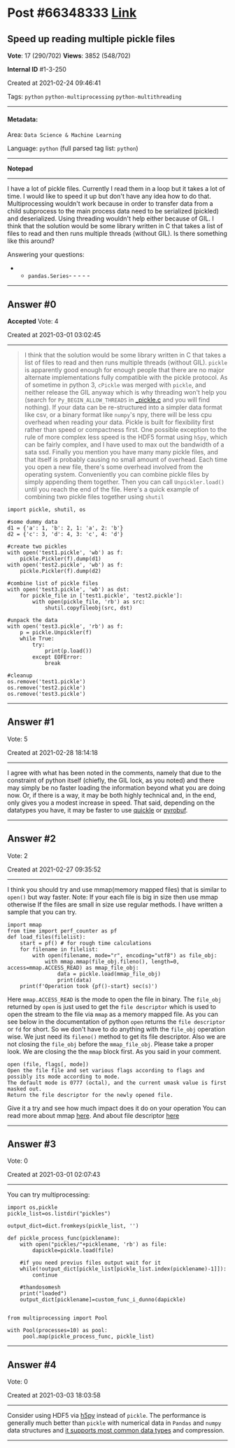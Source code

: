 
# Post \#66348333 [Link](https://stackoverflow.com/questions/66348333/)

## Speed up reading multiple pickle files

**Vote**: 17 (290/702) **Views**: 3852 (548/702) 

**Internal ID** \#1-3-250

Created at 2021-02-24 09:46:41

Tags: `python` `python-multiprocessing` `python-multithreading`

----------

#### Metadata:

Area: `Data Science & Machine Learning`

Language: `python` (full parsed tag list: `python`)

----------

**Notepad**


----------

I have a lot of pickle files. Currently I read them in a loop but it takes a lot of time. I would like to speed it up but don't have any idea how to do that.
Multiprocessing wouldn't work because in order to transfer data from a child subprocess to the main process data need to be serialized (pickled) and deserialized.
Using threading wouldn't help either because of GIL.
I think that the solution would be some library written in C that takes a list of files to read and then runs multiple threads (without GIL). Is there something like this around?

Answering your questions:
- - `pandas.Series`- - - - - 


----------
        
## Answer \#0

**Accepted** Vote: 4

Created at 2021-03-01 03:02:45

------------

> I think that the solution would be some library written in C that
takes a list of files to read and then runs multiple threads (without
GIL). 
 `pickle` is apparently good enough for enough people that there are no major alternate implementations fully compatible with the pickle protocol. As of sometime in python 3, `cPickle` was merged with `pickle`, and neither release the GIL anyway which is why threading won't help you (search for `Py_BEGIN_ALLOW_THREADS` in [_pickle.c](https://github.com/python/cpython/blob/master/Modules/_pickle.c) and you will find nothing).
If your data can be re-structured into a simpler data format like csv, or a binary format like `numpy`'s npy, there will be less cpu overhead when reading your data. Pickle is built for flexibility first rather than speed or compactness first. One possible exception to the rule of more complex less speed is the HDF5 format using `h5py`, which can be fairly complex, and I have used to max out the bandwidth of a sata ssd.
Finally you mention you have many many pickle files, and that itself is probably causing no small amount of overhead. Each time you open a new file, there's some overhead involved from the operating system. Conveniently you can combine pickle files by simply appending them together. Then you can call `Unpickler.load()` until you reach the end of the file. Here's a quick example of combining two pickle files together using `shutil`
```
import pickle, shutil, os

#some dummy data
d1 = {'a': 1, 'b': 2, 1: 'a', 2: 'b'}
d2 = {'c': 3, 'd': 4, 3: 'c', 4: 'd'}

#create two pickles
with open('test1.pickle', 'wb') as f:
    pickle.Pickler(f).dump(d1)
with open('test2.pickle', 'wb') as f:
    pickle.Pickler(f).dump(d2)
    
#combine list of pickle files
with open('test3.pickle', 'wb') as dst:
    for pickle_file in ['test1.pickle', 'test2.pickle']:
        with open(pickle_file, 'rb') as src:
            shutil.copyfileobj(src, dst)
            
#unpack the data
with open('test3.pickle', 'rb') as f:
    p = pickle.Unpickler(f)
    while True:
        try:
            print(p.load())
        except EOFError:
            break
        
#cleanup
os.remove('test1.pickle')
os.remove('test2.pickle')
os.remove('test3.pickle')
```



------------
    
    
## Answer \#1

 Vote: 5

Created at 2021-02-28 18:14:18

------------

I agree with what has been noted in the comments, namely that due to the constraint of python itself (chiefly, the GIL lock, as you noted) and there may simply be no faster loading the information beyond what you are doing now. Or, if there is a way, it may be both highly technical and, in the end, only gives you a modest increase in speed.
That said, depending on the datatypes you have, it may be faster to use [quickle](https://jcristharif.com/quickle/index.html) or [pyrobuf](https://github.com/appnexus/pyrobuf).


------------
    
    
## Answer \#2

 Vote: 2

Created at 2021-02-27 09:35:52

------------

I think you should try and use mmap(memory mapped files) that is similar to `open()` but way faster.
Note: If your each file is big in size then use mmap otherwise If the files are small in size use regular methods.
I have written a sample that you can try.
```
import mmap
from time import perf_counter as pf
def load_files(filelist):
    start = pf() # for rough time calculations
    for filename in filelist:
        with open(filename, mode="r", encoding="utf8") as file_obj:
            with mmap.mmap(file_obj.fileno(), length=0, access=mmap.ACCESS_READ) as mmap_file_obj:
                data = pickle.load(mmap_file_obj)
                print(data)
    print(f'Operation took {pf()-start} sec(s)')
```

Here `mmap.ACCESS_READ` is the mode to open the file in binary. The `file_obj` returned by `open` is just used to get the `file descriptor` which is used to open the stream to the file via `mmap` as a memory mapped file.
As you can see below in the documentation of python `open` returns the `file descriptor` or `fd` for short. So we don't have to do anything with the `file_obj` operation wise. We just need its `fileno()` method to get its file descriptor. Also we are not closing the `file_obj` before the `mmap_file_obj`. Please take a proper look. We are closing the the `mmap` block first.
As you said in your comment.
```
open (file, flags[, mode])
Open the file file and set various flags according to flags and possibly its mode according to mode. 
The default mode is 0777 (octal), and the current umask value is first masked out. 
Return the file descriptor for the newly opened file.
```

Give it a try and see how much impact does it do on your operation
You can read more about mmap [here](https://realpython.com/python-mmap/). And about file descriptor [here](https://en.m.wikipedia.org/wiki/File_descriptor)


------------
    
    
## Answer \#3

 Vote: 0

Created at 2021-03-01 02:07:43

------------

You can try multiprocessing:
```
import os,pickle
pickle_list=os.listdir("pickles")

output_dict=dict.fromkeys(pickle_list, '')

def pickle_process_func(picklename):
    with open("pickles/"+picklename, 'rb') as file:
        dapickle=pickle.load(file)

    #if you need previus files output wait for it
    while(!output_dict[pickle_list[pickle_list.index(picklename)-1]]):
        continue

    #thandosomesh
    print("loaded")
    output_dict[picklename]=custom_func_i_dunno(dapickle)
    

from multiprocessing import Pool

with Pool(processes=10) as pool:
     pool.map(pickle_process_func, pickle_list)
```



------------
    
    
## Answer \#4

 Vote: 0

Created at 2021-03-03 18:03:58

------------

Consider using HDF5 via [h5py](https://github.com/h5py/h5py) instead of `pickle`. The performance is generally much better than `pickle` with numerical data in `Pandas` and `numpy` data structures and [it supports most common data types](https://docs.h5py.org/en/stable/faq.html#what-datatypes-are-supported) and compression.


------------
    
    